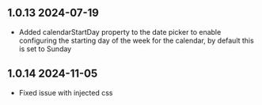## 1.0.13 2024-07-19

- Added calendarStartDay property to the date picker to enable configuring the starting day of the week for the calendar, by default this is set to Sunday

## 1.0.14 2024-11-05

- Fixed issue with injected css

